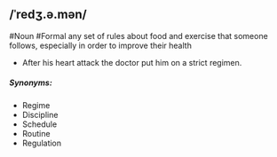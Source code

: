 ## /ˈredʒ.ə.mən/  
#Noun #Formal 
any set of rules about food and exercise that someone follows, especially in order to improve their health

- After his heart attack the doctor put him on a strict regimen.


##### Synonyms:
- Regime
- Discipline
- Schedule
- Routine
- Regulation